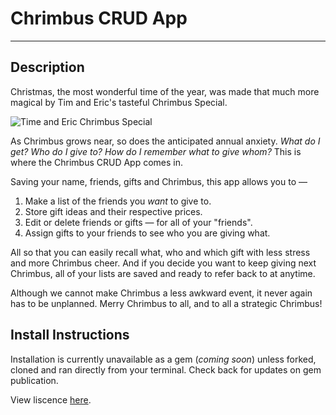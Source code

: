 # Chrimbus CRUD App
---
## Description
Christmas, the most wonderful time of the year, was made that much more magical by Tim and Eric's tasteful Chrimbus Special.

![Time and Eric Chrimbus Special](https://assets.mubi.com/images/film/125033/image-w1280.jpg?1477042553)

As Chrimbus grows near, so does the anticipated annual anxiety. *What do I get? Who do I give to? How do I remember what to give whom?* This is where the Chrimbus CRUD App comes in.

Saving your name, friends, gifts and Chrimbus, this app allows you to —
1. Make a list of the friends you *want* to give to.
2. Store gift ideas and their respective prices.
3. Edit or delete friends or gifts — for all of your "friends".
4. Assign gifts to your friends to see who you are giving what.

All so that you can easily recall what, who and which gift with less stress and more Chrimbus cheer. And if you decide you want to keep giving next Chrimbus, all of your lists are saved and ready to refer back to at anytime.

Although we cannot make Chrimbus a less awkward event, it never again has to be unplanned. Merry Chrimbus to all, and to all a strategic Chrimbus!

## Install Instructions
Installation is currently unavailable as a gem (*coming soon*) unless forked, cloned and ran directly from your terminal. Check back for updates on gem publication.
<!-- This is a Ruby CLI app. In order to run the program, you will need to install several gems to get started. The gems have already been bundled for you in the Chrimbus CRUD App gemfile, so to install them you will need to -->

View liscence [here]().
